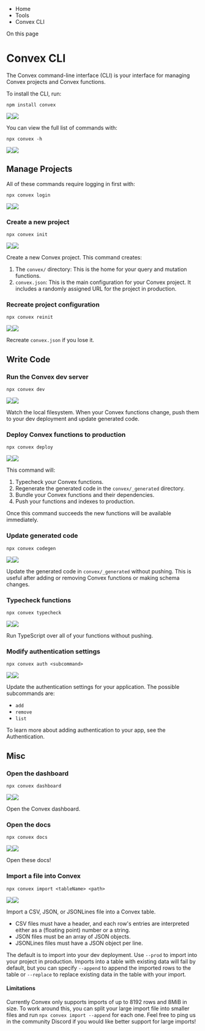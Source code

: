 <div>

<div>

<div>

<div>

-   Home
-   Tools
-   Convex CLI

<div>

On this page

</div>

<div>

<div>

# Convex CLI

</div>

The Convex command-line interface (CLI) is your interface for managing
Convex projects and Convex functions.

To install the CLI, run:

<div>

<div>

    npm install convex

<div>

![](data:image/svg+xml;base64,PHN2Zz48cGF0aD48L3BhdGg+PC9zdmc+)![](data:image/svg+xml;base64,PHN2Zz48cGF0aD48L3BhdGg+PC9zdmc+)

</div>

</div>

</div>

You can view the full list of commands with:

<div>

<div>

    npx convex -h

<div>

![](data:image/svg+xml;base64,PHN2Zz48cGF0aD48L3BhdGg+PC9zdmc+)![](data:image/svg+xml;base64,PHN2Zz48cGF0aD48L3BhdGg+PC9zdmc+)

</div>

</div>

</div>

## Manage Projects​

All of these commands require logging in first with:

<div>

<div>

    npx convex login

<div>

![](data:image/svg+xml;base64,PHN2Zz48cGF0aD48L3BhdGg+PC9zdmc+)![](data:image/svg+xml;base64,PHN2Zz48cGF0aD48L3BhdGg+PC9zdmc+)

</div>

</div>

</div>

### Create a new project​

<div>

<div>

    npx convex init

<div>

![](data:image/svg+xml;base64,PHN2Zz48cGF0aD48L3BhdGg+PC9zdmc+)![](data:image/svg+xml;base64,PHN2Zz48cGF0aD48L3BhdGg+PC9zdmc+)

</div>

</div>

</div>

Create a new Convex project. This command creates:

1.  The `convex/` directory: This is the home for your query and
    mutation functions.
2.  `convex.json`: This is the main configuration for your Convex
    project. It includes a randomly assigned URL for the project in
    production.

### Recreate project configuration​

<div>

<div>

    npx convex reinit

<div>

![](data:image/svg+xml;base64,PHN2Zz48cGF0aD48L3BhdGg+PC9zdmc+)![](data:image/svg+xml;base64,PHN2Zz48cGF0aD48L3BhdGg+PC9zdmc+)

</div>

</div>

</div>

Recreate `convex.json` if you lose it.

## Write Code​

### Run the Convex dev server​

<div>

<div>

    npx convex dev

<div>

![](data:image/svg+xml;base64,PHN2Zz48cGF0aD48L3BhdGg+PC9zdmc+)![](data:image/svg+xml;base64,PHN2Zz48cGF0aD48L3BhdGg+PC9zdmc+)

</div>

</div>

</div>

Watch the local filesystem. When your Convex functions change, push them
to your dev deployment and update generated code.

### Deploy Convex functions to production​

<div>

<div>

    npx convex deploy

<div>

![](data:image/svg+xml;base64,PHN2Zz48cGF0aD48L3BhdGg+PC9zdmc+)![](data:image/svg+xml;base64,PHN2Zz48cGF0aD48L3BhdGg+PC9zdmc+)

</div>

</div>

</div>

This command will:

1.  Typecheck your Convex functions.
2.  Regenerate the generated code in the `convex/_generated` directory.
3.  Bundle your Convex functions and their dependencies.
4.  Push your functions and indexes to production.

Once this command succeeds the new functions will be available
immediately.

### Update generated code​

<div>

<div>

    npx convex codegen

<div>

![](data:image/svg+xml;base64,PHN2Zz48cGF0aD48L3BhdGg+PC9zdmc+)![](data:image/svg+xml;base64,PHN2Zz48cGF0aD48L3BhdGg+PC9zdmc+)

</div>

</div>

</div>

Update the generated code in `convex/_generated` without pushing. This
is useful after adding or removing Convex functions or making schema
changes.

### Typecheck functions​

<div>

<div>

    npx convex typecheck

<div>

![](data:image/svg+xml;base64,PHN2Zz48cGF0aD48L3BhdGg+PC9zdmc+)![](data:image/svg+xml;base64,PHN2Zz48cGF0aD48L3BhdGg+PC9zdmc+)

</div>

</div>

</div>

Run TypeScript over all of your functions without pushing.

### Modify authentication settings​

<div>

<div>

    npx convex auth <subcommand>

<div>

![](data:image/svg+xml;base64,PHN2Zz48cGF0aD48L3BhdGg+PC9zdmc+)![](data:image/svg+xml;base64,PHN2Zz48cGF0aD48L3BhdGg+PC9zdmc+)

</div>

</div>

</div>

Update the authentication settings for your application. The possible
subcommands are:

-   `add`
-   `remove`
-   `list`

To learn more about adding authentication to your app, see the
Authentication.

## Misc​

### Open the dashboard​

<div>

<div>

    npx convex dashboard

<div>

![](data:image/svg+xml;base64,PHN2Zz48cGF0aD48L3BhdGg+PC9zdmc+)![](data:image/svg+xml;base64,PHN2Zz48cGF0aD48L3BhdGg+PC9zdmc+)

</div>

</div>

</div>

Open the Convex dashboard.

### Open the docs​

<div>

<div>

    npx convex docs

<div>

![](data:image/svg+xml;base64,PHN2Zz48cGF0aD48L3BhdGg+PC9zdmc+)![](data:image/svg+xml;base64,PHN2Zz48cGF0aD48L3BhdGg+PC9zdmc+)

</div>

</div>

</div>

Open these docs!

### Import a file into Convex​

<div>

<div>

    npx convex import <tableName> <path>

<div>

![](data:image/svg+xml;base64,PHN2Zz48cGF0aD48L3BhdGg+PC9zdmc+)![](data:image/svg+xml;base64,PHN2Zz48cGF0aD48L3BhdGg+PC9zdmc+)

</div>

</div>

</div>

Import a CSV, JSON, or JSONLines file into a Convex table.

-   CSV files must have a header, and each row\'s entries are
    interpreted either as a (floating point) number or a string.
-   JSON files must be an array of JSON objects.
-   JSONLines files must have a JSON object per line.

The default is to import into your dev deployment. Use `--prod` to
import into your project in production. Imports into a table with
existing data will fail by default, but you can specify `--append` to
append the imported rows to the table or `--replace` to replace existing
data in the table with your import.

#### Limitations​

Currently Convex only supports imports of up to 8192 rows and 8MiB in
size. To work around this, you can split your large import file into
smaller files and run `npx convex import --append` for each one. Feel
free to ping us in the community Discord if you would like better
support for large imports!

</div>

</div>

</div>

</div>

</div>
